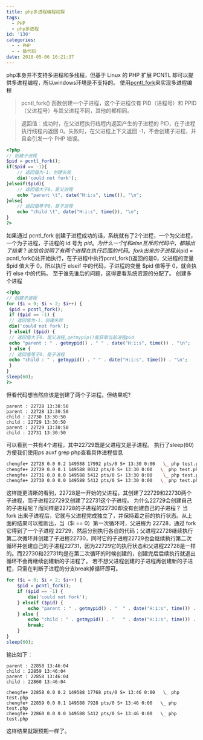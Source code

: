 ```yaml
---
title: php多进程编程初探
tags:
  - PHP
  - php多进程
id: '130'
categories:
  - - PHP
  - - 敲代码
date: 2018-05-06 16:21:37
---
```


php本身并不支持多进程和多线程，但基于 Linux 的 PHP 扩展 PCNTL 却可以提供多进程编程，所以windows环境是不支持的。 使用[pcntl\_fork](http://php.net/manual/zh/function.pcntl-fork.php)来实现多进程编程

> pcntl\_fork() 函数创建一个子进程，这个子进程仅有 PID（进程号）和 PPID（父进程号）与其父进程不同，其他的都相同。

> 返回值：成功时，在父进程执行线程内返回产生的子进程的 PID，在子进程执行线程内返回 0。失败时，在父进程上下文返回 -1，不会创建子进程，并且会引发一个 PHP 错误。

```php
<?php
// 创建子进程
$pid = pcntl_fork();
if($pid == -1){
    // 返回值为-1，创建失败
    die('could not fork');
}elseif($pid){
    // 返回值大于0，是父进程
    echo "parent \t", date("H:i:s", time()), "\n";
}else{
    // 返回值等于0，是子进程
    echo "child \t", date("H:i:s", time()), "\n";
}
?>
```

如果通过 pcntl\_fork 创建子进程成功的话，系统就有了2个进程，一个为父进程，一个为子进程，子进程的 id 号为 $pid。 为什么一个 if 和 else 互斥的代码中，都输出了结果？ 这恰恰说明了有两个进程在执行后面的代码。fork出来的子进程从$pid = pcntl\_fork()处开始执行，在子进程中执行pcntl\_fork()返回的是0，父进程的变量 $pid 值大于 0，所以执行 elseif 中的代码，子进程的变量 $pid 值等于 0，就会执行 else 中的代码。 至于谁先谁后的问题，这得要看系统资源的分配了。 创建多个进程

```php
<?php
// 创建子进程
for ($i = 0; $i < 2; $i++) {
 $pid = pcntl_fork();
 if ($pid == -1) {
 // 返回值为-1，创建失败
 die('could not fork');
 } elseif ($pid) {
 // 返回值大于0，是父进程,getmypip()能获取当前进程pid
 echo "parent : " . getmypid() . " " . date("H:i:s", time()) . "\n";
 } else {
 // 返回值等于0，是子进程
 echo "child : " . getmypid() . " " . date("H:i:s", time()) . "\n";
 }
}
sleep(60);
?>
```

但看代码想当然应该是创建了两个子进程，但结果呢?

```vim
parent : 22728 13:30:50
parent : 22728 13:30:50
child : 22730 13:30:50
child : 22729 13:30:50
parent : 22729 13:30:50
child : 22731 13:30:50
```

可以看到一共有4个进程，其中22729既是父进程又是子进程。 执行了sleep(60)方便我们使用ps auxf grep php查看具体进程信息

```bash
chengfe+ 22728 0.0 0.2 149588 17992 pts/0 S+ 13:30 0:00   \_ php test.php
chengfe+ 22729 0.0 0.1 149588 8012 pts/0 S+ 13:30 0:00   \_ php test.php
chengfe+ 22731 0.0 0.0 149588 5412 pts/0 S+ 13:30 0:00    \_ php test.php
chengfe+ 22730 0.0 0.0 149588 5412 pts/0 S+ 13:30 0:00   \_ php test.php
```

这样能更清晰的看到，22728是一开始的父进程，其创建了22729和22730两个子进程，而子进程22729又创建了22731这个子进程。 为什么22729会创建自己的子进程呢？而同样是22728的子进程的22730却没有创建自己的子进程？ 当 fork 出来子进程后，它就与父进程完成独立了，并保持着之前的执行状态。从上面的结果可以推断出，当（$i == 0）第一次循环时，父进程为 22728，通过 fork 它得到了一个子进程 22729，然后分别执行各自的代码；父进程22728继续执行第二次循环并创建了子进程22730，同时它的子进程22729也会继续执行第二次循环并创建自己的子进程22731，因为22729它的执行状态和父进程22728是一样的。而22730和22731均是在第二次循环的时候创建的，创建完后后续执行就退出循环不会再继续创建新的子进程了。 若不想父进程创建的子进程再创建新的子进程，只需在判断子进程的分支break掉循环即可。

```php
for ($i = 0; $i < 2; $i++) {
    $pid = pcntl_fork();
    if ($pid == -1) {
        die('could not fork');
    } elseif ($pid) {
        echo "parent : " . getmypid() . "  " . date("H:i:s", time()) . "\n";
    } else {
        echo "child : " . getmypid() . "   " . date("H:i:s", time()) . "\n";
        break;
    }
}
sleep(60);
```

输出如下：

```vim
parent : 22858 13:46:04
child : 22859 13:46:04
parent : 22858 13:46:04
child : 22860 13:46:04

chengfe+ 22858 0.0 0.2 149588 17768 pts/0 S+ 13:46 0:00   \_ php test.php
chengfe+ 22859 0.0 0.1 149588 7928 pts/0 S+ 13:46 0:00   \_ php test.php
chengfe+ 22860 0.0 0.0 149588 5412 pts/0 S+ 13:46 0:00   \_ php test.php
```

这样结果就跟预期一样了。